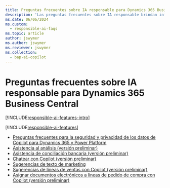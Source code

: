```yaml
---
title: Preguntas frecuentes sobre IA responsable para Dynamics 365 Business Central
description: 'Las preguntas frecuentes sobre IA responsable brindan información sobre la tecnología de IA utilizada en Business Central, junto con consideraciones clave y detalles sobre cómo se usa la IA, cómo se probó y evaluó y cualquier limitación específica.'
ms.date: 06/06/2024
ms.custom:
  - responsible-ai-faqs
ms.topic: article
author: jswymer
ms.author: jswymer
ms.reviewer: jswymer
ms.collection:
  - bap-ai-copilot
---
```


# <a name="responsible-ai-faqs-for-dynamics-365-business-central"></a>Preguntas frecuentes sobre IA responsable para Dynamics 365 Business Central

[!INCLUDE[responsible-ai-features-intro](includes/responsible-ai-intro.md)]

[!INCLUDE[responsible-ai-features](includes/responsible-ai-features.md)]

- [Preguntas frecuentes para la seguridad y privacidad de los datos de Copilot para Dynamics 365 y Power Platform](/dynamics365/faqs-copilot-data-security-privacy?toc=/dynamics365/business-central/toc.json)
- [Asistencia al análisis (versión preliminar)](faqs-analysis-assist.md)
- [Asistencia de conciliación bancaria (versión preliminar)](faqs-bank-reconciliation.md)
- [Chatear con Copilot (versión preliminar)](faqs-chat-with-copilot.md)
- [Sugerencias de texto de marketing](faqs-marketing-text.md)
- [Sugerencias de líneas de ventas con Copilot (versión preliminar)](faq-sales-suggest-sales-lines-with-copilot.md)
- [Asignar documentos electrónicos a líneas de pedido de compra con Copilot (versión preliminar)](map-edocuments-with-copilot.md)
